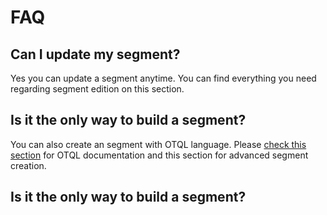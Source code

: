 # FAQ

## Can I update my segment?

Yes you can update a segment anytime. You can find everything you need regarding segment edition on this section.

## Is it the only way to build a segment?

You can also create an segment with OTQL language. Please [check this section](https://app.gitbook.com/@mediarithmics/s/developer-guide/guides/querying-your-data/otql-queries) for OTQL documentation and this section for advanced segment creation.

## Is it the only way to build a segment?



